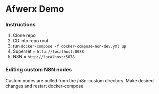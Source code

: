 # Afwerx Demo

### Instructions

1. Clone repo
2. CD into repo root
3. run `docker-compose -f docker-compose-non-dev.yml up`
4. Superset = `http://localhost:8088`
5. N8N = `http://localhost:5678`


### Editing custom N8N nodes
Custom nodes are pulled from the /n8n-custom directory. Make desired changes and restart docker-compose